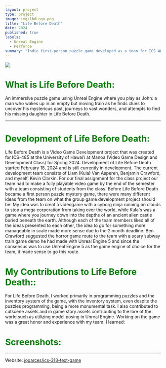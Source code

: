 ```yaml
---
layout: project
type: project
image: img/lbdLogo.png
title: "Life Before Death"
date: 2024
published: true
labels:
  - Unreal Engine
  - Perforce
summary: "Indie first-person puzzle game developed as a team for ICS 485."
---
```


<img class="img-fluid" src="https://liamkula.github.io/img/LBD_Banner.png">

<h1 style="color:green;">What is Life Before Death:</h1>

An immersive puzzle game using Unreal Engine where you play as John: a man who wakes up in an empty but moving train as he finds clues to uncover his mysterious past, journeys to vast wonders, and attempts to find his missing daughter in Life Before Death.

<hr>


  <h1 style="color:green;">Development of Life Before Death:</h1>
Life Before Death is a Video Game Development project that was created for ICS-485 at the University of Hawai’i at Manoa (Video Game Design and Development Class) for Spring 2024. Development of Life Before Death started February 18, 2024 and is still currently in development. The current development team consists of Liam (Kula) Van Asperen, Benjamin Crawford, and myself, Kevin Clarkin. For our final assignment for the class project our team had to make a fully playable video game by the end of the semester with a team consisting of students from the class. Before Life Before Death became a first person puzzle mystery game, there were many different ideas from the team on what the group game development project should be. My idea was to creat a videogame with a cyborg ninja running on clouds to stop a mega corporation from taking over the world, while Kula's was a game where you journey down into the depths of an ancient alien castle buried beneath the earth. Although each of the team members liked all of the ideas presented to each other, the idea to go for something more manageable in scale made more sense due to the 2 month deadline. Ben Crawford suggested the horror game route to the team with a scary subway train game demo he had made with Unreal Engine 5 and since the consensus was to use Unreal Engine 5 as the game engine of choice for the team, it made sense to go this route.

   <h1 style="color:green;">My Contributions to Life Before Death::</h1>
For Life Before Death, I worked primarily in programming puzzles and the inventory system of the game, with the inventory system, even despite the puzzles programming, being a more monumental task. I also contributed to cutscene assets and in game story assets contributing to the lore of the world such as utilizing model posing in Unreal Engine. Working on the game was a great honor and experience with my team. I learned:

  <h1 style="color:green;">Screenshots:</h1>


<hr>

Website: <a href="https://bcc394.wixsite.com/lifebeforedeath"><i class="large github icon "></i>jogarces/ics-313-text-game</a>
